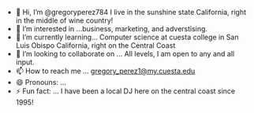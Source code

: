 - 👋 Hi, I’m @gregoryperez784 I live in the sunshine state California, right in the middle of wine country!
- 👀 I’m interested in ...business, marketing, and adverstising.
- 🌱 I’m currently learning... Computer science at cuesta college in San Luis Obispo California, right on the Central Coast
- 💞️ I’m looking to collaborate on ... All levels, I am open to any and all input.
- 📫 How to reach me ... gregory_perez1@my.cuesta.edu
- 😄 Pronouns: ...
- ⚡ Fun fact: ... I have been a local DJ here on the central coast since 1995!

<!---
gregoryperez784/gregoryperez784 is a ✨ special ✨ repository because its `README.md` (this file) appears on your GitHub profile.
You can click the Preview link to take a look at your changes.
--->
